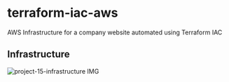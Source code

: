 # terraform-iac-aws
AWS Infrastructure  for a company website automated using Terraform IAC 

## Infrastructure

![project-15-infrastructure IMG](https://user-images.githubusercontent.com/23315232/161929256-e34d6cbc-2d7e-431f-9772-88709f243e5e.png)

